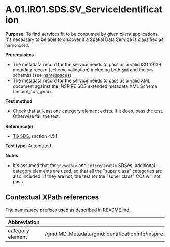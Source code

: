 # A.01.IR01.SDS.SV_ServiceIdentification

**Purpose**: To find services fit to be consumed by given client applications, it's necessary to be able to discover if a Spatial Data Service is classified as ```harmonised```.

**Prerequisites**

* The metadata record for the service needs to pass as a valid ISO 19139 metadata record (schema validation) including both ```gmd``` and the ```srv``` schemas (see [namespaces](README.md#namespaces)).
* The metadata record for the service needs to pass as a valid XML document against the INSPIRE SDS extended metadata XML Schema (inspire\_sds\_gmd).

**Test method**

* Check that at least one [category element](#sds_category) exists. If it does, pass the test. Otherwise fail the test.

**Reference(s)**

* [TG SDS](README.md#ref_TG_SDS), section 4.5.1

**Test type**: Automated

**Notes**

* It's assumed that for ```invocable``` and ```interoperable``` SDSes, additional category elements are used, so that all the "super class" categories are also included. If they are not, the test for the "super class" CCs will not pass.

## Contextual XPath references

The namespace prefixes used as described in [README.md](README.md#namespaces).

Abbreviation                                               |  XPath expression
---------------------------------------------------------- | -------------------------------------------------------------------------
category element <a name="sds\_category"></a> | /gmd:MD_Metadata/gmd:identificationInfo/inspire\_sds\_gmd:SV_ServiceIdentification[child::inspire\_sds\_gmd:category='harmonised']
